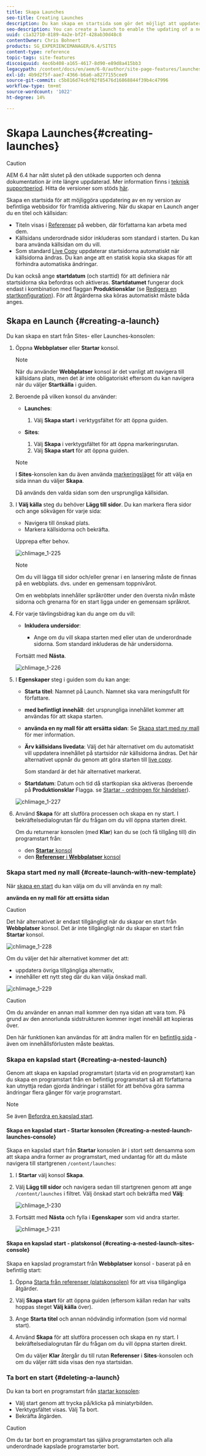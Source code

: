 ```yaml
---
title: Skapa Launches
seo-title: Creating Launches
description: Du kan skapa en startsida som gör det möjligt att uppdatera en ny version av befintliga webbsidor för framtida aktivering.
seo-description: You can create a launch to enable the updating of a new version of existing web pages for future activation.
uuid: c1a32710-8189-4a2e-bf2f-428ab30d48c8
contentOwner: Chris Bohnert
products: SG_EXPERIENCEMANAGER/6.4/SITES
content-type: reference
topic-tags: site-features
discoiquuid: 4ec6b408-a165-4617-8d90-e89d8a415bb3
legacypath: /content/docs/en/aem/6-0/author/site-page-features/launches
exl-id: 4b9d2f5f-aae7-4366-b6a6-a8277155cee9
source-git-commit: c5b816d74c6f02f85476d16868844f39b4c47996
workflow-type: tm+mt
source-wordcount: '1022'
ht-degree: 14%

---
```


# Skapa Launches{#creating-launches}

>[!CAUTION]
>
>AEM 6.4 har nått slutet på den utökade supporten och denna dokumentation är inte längre uppdaterad. Mer information finns i [teknisk supportperiod](https://helpx.adobe.com/support/programs/eol-matrix.html). Hitta de versioner som stöds [här](https://experienceleague.adobe.com/docs/).

Skapa en startsida för att möjliggöra uppdatering av en ny version av befintliga webbsidor för framtida aktivering. När du skapar en Launch anger du en titel och källsidan:

* Titeln visas i [Referenser](/help/sites-authoring/author-environment-tools.md#references) på webben, där författarna kan arbeta med dem.
* Källsidans underordnade sidor inkluderas som standard i starten. Du kan bara använda källsidan om du vill.
* Som standard [Live Copy](/help/sites-administering/msm.md) uppdaterar startsidorna automatiskt när källsidorna ändras. Du kan ange att en statisk kopia ska skapas för att förhindra automatiska ändringar.

Du kan också ange **startdatum** (och starttid) för att definiera när startsidorna ska befordras och aktiveras. **Startdatumet** fungerar dock endast i kombination med flaggan **Produktionsklar** (se [Redigera en startkonfiguration](/help/sites-authoring/launches-editing.md#editing-a-launch-configuration)). För att åtgärderna ska köras automatiskt måste båda anges.

## Skapa en Launch {#creating-a-launch}

Du kan skapa en start från Sites- eller Launches-konsolen:

1. Öppna **Webbplatser** eller **Startar** konsol.

   >[!NOTE]
   >
   >När du använder **Webbplatser** konsol är det vanligt att navigera till källsidans plats, men det är inte obligatoriskt eftersom du kan navigera när du väljer **Startkälla** i guiden.

1. Beroende på vilken konsol du använder:

   * **Launches**:

      1. Välj **Skapa start** i verktygsfältet för att öppna guiden.
   * **Sites**:

      1. Välj **Skapa** i verktygsfältet för att öppna markeringsrutan.
      1. Välj **Skapa start** för att öppna guiden.

   >[!NOTE]
   >
   >I **Sites**-konsolen kan du även använda [markeringsläget](/help/sites-authoring/basic-handling.md#viewing-and-selecting-resources) för att välja en sida innan du väljer **Skapa**.
   >
   >Då används den valda sidan som den ursprungliga källsidan.

1. I **Välj källa** steg du behöver **Lägg till sidor**. Du kan markera flera sidor och ange sökvägen för varje sida:

   * Navigera till önskad plats.
   * Markera källsidorna och bekräfta.

   Upprepa efter behov.

   ![chlimage_1-225](assets/chlimage_1-225.png)

   >[!NOTE]
   >
   >Om du vill lägga till sidor och/eller grenar i en lansering måste de finnas på en webbplats. dvs. under en gemensam toppnivårot.
   >
   >Om en webbplats innehåller språkrötter under den översta nivån måste sidorna och grenarna för en start ligga under en gemensam språkrot.

1. För varje tävlingsbidrag kan du ange om du vill:

   * **Inkludera undersidor**:

      * Ange om du vill skapa starten med eller utan de underordnade sidorna.  Som standard inkluderas de här undersidorna.

   Fortsätt med **Nästa**.

   ![chlimage_1-226](assets/chlimage_1-226.png)

1. I **Egenskaper** steg i guiden som du kan ange:

   * **Starta titel**: Namnet på Launch. Namnet ska vara meningsfullt för författare.
   * **med befintligt innehåll**: det ursprungliga innehållet kommer att användas för att skapa starten.
   * **använda en ny mall för att ersätta sidan**: Se [Skapa start med ny mall](#create-launch-with-new-template) för mer information.
   * **Ärv källsidans livedata**: Välj det här alternativet om du automatiskt vill uppdatera innehållet på startsidor när källsidorna ändras. Det här alternativet uppnår du genom att göra starten till [live copy](/help/sites-administering/msm.md).

      Som standard är det här alternativet markerat.

   * **Startdatum**: Datum och tid då startkopian ska aktiveras (beroende på **Produktionsklar** Flagga. se [Startar - ordningen för händelser](/help/sites-authoring/launches.md#launches-the-order-of-events)).

   ![chlimage_1-227](assets/chlimage_1-227.png)

1. Använd **Skapa** för att slutföra processen och skapa en ny start. I bekräftelsedialogrutan får du frågan om du vill öppna starten direkt.

   Om du returnerar konsolen (med **Klar**) kan du se (och få tillgång till) din programstart från:

   * den [**Startar** konsol](/help/sites-authoring/launches.md#the-launches-console)
   * den [**Referenser** i **Webbplatser** konsol](/help/sites-authoring/launches.md#launches-in-references-sites-console)

### Skapa start med ny mall {#create-launch-with-new-template}

När [skapa en start](/help/sites-authoring/launches-creating.md#create-launch-with-new-template) du kan välja om du vill använda en ny mall:

**använda en ny mall för att ersätta sidan**

>[!CAUTION]
>
>Det här alternativet är endast tillgängligt när du skapar en start från **Webbplatser** konsol. Det är inte tillgängligt när du skapar en start från **Startar** konsol.

![chlimage_1-228](assets/chlimage_1-228.png)

Om du väljer det här alternativet kommer det att:

* uppdatera övriga tillgängliga alternativ,
* innehåller ett nytt steg där du kan välja önskad mall.

![chlimage_1-229](assets/chlimage_1-229.png)

>[!CAUTION]
>
>Om du använder en annan mall kommer den nya sidan att vara tom. På grund av den annorlunda sidstrukturen kommer inget innehåll att kopieras över.
>
>Den här funktionen kan användas för att ändra mallen för en [befintlig sida](/help/sites-authoring/managing-pages.md#creating-a-new-page) - även om innehållsförlusten måste beaktas.

### Skapa en kapslad start {#creating-a-nested-launch}

Genom att skapa en kapslad programstart (starta vid en programstart) kan du skapa en programstart från en befintlig programstart så att författarna kan utnyttja redan gjorda ändringar i stället för att behöva göra samma ändringar flera gånger för varje programstart.

>[!NOTE]
>
>Se även [Befordra en kapslad start](/help/sites-authoring/launches-promoting.md#promoting-a-nested-launch).

#### Skapa en kapslad start - Startar konsolen {#creating-a-nested-launch-launches-console}

Skapa en kapslad start från **Startar** konsolen är i stort sett densamma som att skapa andra former av programstart, med undantag för att du måste navigera till startgrenen `/content/launches`:

1. I **Startar** välj konsol **Skapa**.
1. Välj **Lägg till sidor** och navigera sedan till startgrenen genom att ange `/content/launches` i filtret. Välj önskad start och bekräfta med **Välj**:

   ![chlimage_1-230](assets/chlimage_1-230.png)

1. Fortsätt med **Nästa** och fylla i **Egenskaper** som vid andra starter.

   ![chlimage_1-231](assets/chlimage_1-231.png)

#### Skapa en kapslad start - platskonsol {#creating-a-nested-launch-sites-console}

Skapa en kapslad programstart från **Webbplatser** konsol - baserat på en befintlig start:

1. Öppna [Starta från referenser (platskonsolen)](/help/sites-authoring/launches.md#launches-in-references-sites-console) för att visa tillgängliga åtgärder.
1. Välj **Skapa start** för att öppna guiden (eftersom källan redan har valts hoppas steget **Välj källa** över).

1. Ange **Starta titel** och annan nödvändig information (som vid normal start).

1. Använd **Skapa** för att slutföra processen och skapa en ny start. I bekräftelsedialogrutan får du frågan om du vill öppna starten direkt.

   Om du väljer **Klar** återgår du till rutan **Referenser** i **Sites**-konsolen och om du väljer rätt sida visas den nya startsidan.

### Ta bort en start {#deleting-a-launch}

Du kan ta bort en programstart från [startar konsolen](/help/sites-authoring/launches.md#the-launches-console):

* Välj start genom att trycka på/klicka på miniatyrbilden.
* Verktygsfältet visas. Välj Ta bort.
* Bekräfta åtgärden.

>[!CAUTION]
>
>Om du tar bort en programstart tas själva programstarten och alla underordnade kapslade programstarter bort.
